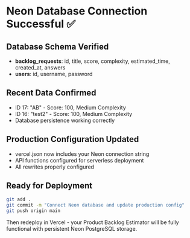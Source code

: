 # Neon Database Connection Successful ✅

## Database Schema Verified
- **backlog_requests**: id, title, score, complexity, estimated_time, created_at, answers
- **users**: id, username, password

## Recent Data Confirmed
- ID 17: "AB" - Score: 100, Medium Complexity
- ID 16: "test2" - Score: 100, Medium Complexity
- Database persistence working correctly

## Production Configuration Updated
- vercel.json now includes your Neon connection string
- API functions configured for serverless deployment
- All rewrites properly configured

## Ready for Deployment
```bash
git add .
git commit -m "Connect Neon database and update production config"
git push origin main
```

Then redeploy in Vercel - your Product Backlog Estimator will be fully functional with persistent Neon PostgreSQL storage.